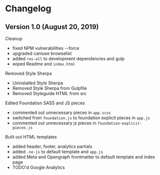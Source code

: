 # Changelog

## Version 1.0 (August 20, 2019)

Cleanup

- fixed NPM vulnerabilities --force
- upgraded caniuse browselist
- added `rev-all` to development dependencies and gulp
- wiped Readme and `index.html`

Removed Style Sherpa

- Uninstalled Style Sherpa
- Removed Style Sherpa from Gulpfile
- Removed Styleguide HTML from src

Edited Foundation SASS and JS pieces

- commented out unnecessary pieces in `app.scss`
- switched from `foundation.js` to foundation explicit pieces in `app.js`
- commented out unnecessary js pieces in `foundation-explicit-pieces.js`

Built out HTML templates

- added header, footer, analytics partials
- added `.no-js` to default template and `app.js`
- added Meta and Opengraph frontmatter to default template and index page
- TODO'd Google Analytics